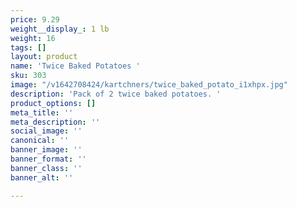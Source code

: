 ```yaml
---
price: 9.29
weight__display_: 1 lb
weight: 16
tags: []
layout: product
name: 'Twice Baked Potatoes '
sku: 303
image: "/v1642708424/kartchners/twice_baked_potato_i1xhpx.jpg"
description: 'Pack of 2 twice baked potatoes. '
product_options: []
meta_title: ''
meta_description: ''
social_image: ''
canonical: ''
banner_image: ''
banner_format: ''
banner_class: ''
banner_alt: ''

---
```

